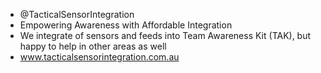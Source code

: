 -  @TacticalSensorIntegration
-  Empowering Awareness with Affordable Integration 
- We integrate of sensors and feeds into Team Awareness Kit (TAK), but happy to help in other areas as well
- www.tacticalsensorintegration.com.au 

<!---
TacticalSensorIntegration/TacticalSensorIntegration is a ✨ special ✨ repository because its `README.md` (this file) appears on your GitHub profile.
You can click the Preview link to take a look at your changes.
--->
